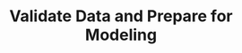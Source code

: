 ---
title: Validate Data and Prepare for Modeling 
description: https://explore.skillbuilder.aws/learn/course/internal/view/elearning/19563/aws-ml-engineer-associate-13-validate-data-and-prepare-for-modeling
sidebar:
  order: 5
---
